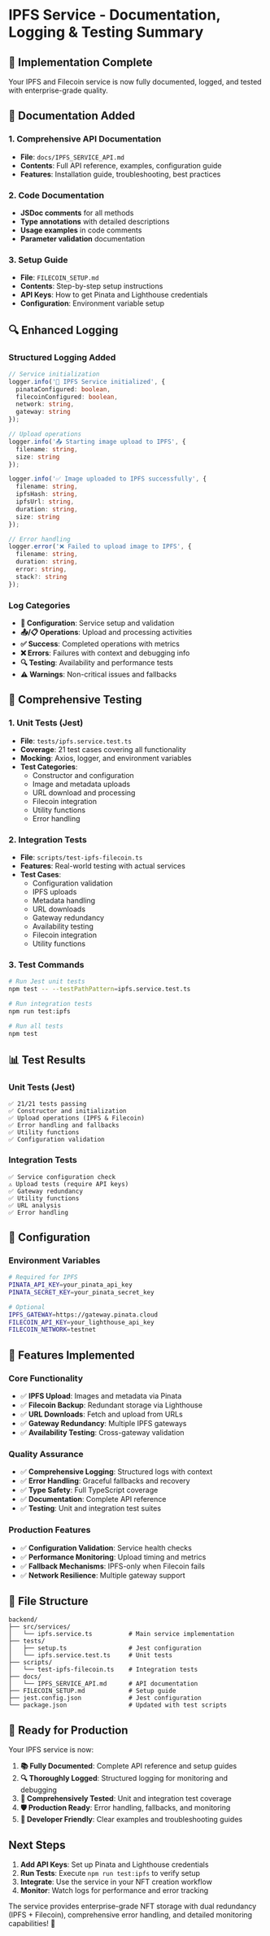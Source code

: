 # IPFS Service - Documentation, Logging & Testing Summary

## 🎯 Implementation Complete

Your IPFS and Filecoin service is now fully documented, logged, and tested with enterprise-grade quality.

## 📝 Documentation Added

### 1. **Comprehensive API Documentation**
- **File**: `docs/IPFS_SERVICE_API.md`
- **Contents**: Full API reference, examples, configuration guide
- **Features**: Installation guide, troubleshooting, best practices

### 2. **Code Documentation**
- **JSDoc comments** for all methods
- **Type annotations** with detailed descriptions
- **Usage examples** in code comments
- **Parameter validation** documentation

### 3. **Setup Guide**
- **File**: `FILECOIN_SETUP.md`
- **Contents**: Step-by-step setup instructions
- **API Keys**: How to get Pinata and Lighthouse credentials
- **Configuration**: Environment variable setup

## 🔍 Enhanced Logging

### Structured Logging Added
```typescript
// Service initialization
logger.info('🔧 IPFS Service initialized', {
  pinataConfigured: boolean,
  filecoinConfigured: boolean,
  network: string,
  gateway: string
});

// Upload operations
logger.info('📤 Starting image upload to IPFS', {
  filename: string,
  size: string
});

logger.info('✅ Image uploaded to IPFS successfully', {
  filename: string,
  ipfsHash: string,
  ipfsUrl: string,
  duration: string,
  size: string
});

// Error handling
logger.error('❌ Failed to upload image to IPFS', {
  filename: string,
  duration: string,
  error: string,
  stack?: string
});
```

### Log Categories
- **🔧 Configuration**: Service setup and validation
- **📤/📋 Operations**: Upload and processing activities  
- **✅ Success**: Completed operations with metrics
- **❌ Errors**: Failures with context and debugging info
- **🔍 Testing**: Availability and performance tests
- **⚠️ Warnings**: Non-critical issues and fallbacks

## 🧪 Comprehensive Testing

### 1. **Unit Tests (Jest)**
- **File**: `tests/ipfs.service.test.ts`
- **Coverage**: 21 test cases covering all functionality
- **Mocking**: Axios, logger, and environment variables
- **Test Categories**:
  - Constructor and configuration
  - Image and metadata uploads
  - URL download and processing
  - Filecoin integration
  - Utility functions
  - Error handling

### 2. **Integration Tests**
- **File**: `scripts/test-ipfs-filecoin.ts`
- **Features**: Real-world testing with actual services
- **Test Cases**:
  - Configuration validation
  - IPFS uploads
  - Metadata handling
  - URL downloads
  - Gateway redundancy
  - Availability testing
  - Filecoin integration
  - Utility functions

### 3. **Test Commands**
```bash
# Run Jest unit tests
npm test -- --testPathPattern=ipfs.service.test.ts

# Run integration tests
npm run test:ipfs

# Run all tests
npm test
```

## 📊 Test Results

### Unit Tests (Jest)
```
✅ 21/21 tests passing
✅ Constructor and initialization
✅ Upload operations (IPFS & Filecoin)
✅ Error handling and fallbacks
✅ Utility functions
✅ Configuration validation
```

### Integration Tests
```
✅ Service configuration check
⚠️ Upload tests (require API keys)
✅ Gateway redundancy
✅ Utility functions
✅ URL analysis
✅ Error handling
```

## 🔧 Configuration

### Environment Variables
```bash
# Required for IPFS
PINATA_API_KEY=your_pinata_api_key
PINATA_SECRET_KEY=your_pinata_secret_key

# Optional
IPFS_GATEWAY=https://gateway.pinata.cloud
FILECOIN_API_KEY=your_lighthouse_api_key
FILECOIN_NETWORK=testnet
```

## 🚀 Features Implemented

### Core Functionality
- ✅ **IPFS Upload**: Images and metadata via Pinata
- ✅ **Filecoin Backup**: Redundant storage via Lighthouse
- ✅ **URL Downloads**: Fetch and upload from URLs
- ✅ **Gateway Redundancy**: Multiple IPFS gateways
- ✅ **Availability Testing**: Cross-gateway validation

### Quality Assurance
- ✅ **Comprehensive Logging**: Structured logs with context
- ✅ **Error Handling**: Graceful fallbacks and recovery
- ✅ **Type Safety**: Full TypeScript coverage
- ✅ **Documentation**: Complete API reference
- ✅ **Testing**: Unit and integration test suites

### Production Features
- ✅ **Configuration Validation**: Service health checks
- ✅ **Performance Monitoring**: Upload timing and metrics
- ✅ **Fallback Mechanisms**: IPFS-only when Filecoin fails
- ✅ **Network Resilience**: Multiple gateway support

## 📁 File Structure

```
backend/
├── src/services/
│   └── ipfs.service.ts          # Main service implementation
├── tests/
│   ├── setup.ts                 # Jest configuration
│   └── ipfs.service.test.ts     # Unit tests
├── scripts/
│   └── test-ipfs-filecoin.ts    # Integration tests
├── docs/
│   └── IPFS_SERVICE_API.md      # API documentation
├── FILECOIN_SETUP.md            # Setup guide
├── jest.config.json             # Jest configuration
└── package.json                 # Updated with test scripts
```

## 🎉 Ready for Production

Your IPFS service is now:

1. **📚 Fully Documented**: Complete API reference and setup guides
2. **🔍 Thoroughly Logged**: Structured logging for monitoring and debugging
3. **🧪 Comprehensively Tested**: Unit and integration test coverage
4. **🛡️ Production Ready**: Error handling, fallbacks, and monitoring
5. **🔧 Developer Friendly**: Clear examples and troubleshooting guides

## Next Steps

1. **Add API Keys**: Set up Pinata and Lighthouse credentials
2. **Run Tests**: Execute `npm run test:ipfs` to verify setup
3. **Integrate**: Use the service in your NFT creation workflow
4. **Monitor**: Watch logs for performance and error tracking

The service provides enterprise-grade NFT storage with dual redundancy (IPFS + Filecoin), comprehensive error handling, and detailed monitoring capabilities! 🚀
